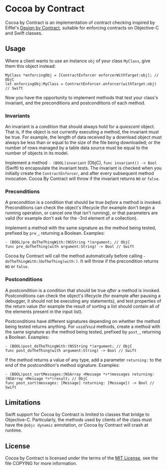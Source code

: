 #  Cocoa by Contract

Cocoa by Contract is an implementation of contract checking inspired by Eiffel's [Design by Contract](http://www.design-by-contract.com), suitable for enforcing contracts on Objective-C and Swift classes.

## Usage

Where a client wants to use an instance `obj` of your class `MyClass`, give them this object instead:

    MyClass *enforcingObj = [ContractEnforcer enforcerWithTarget:obj]; // ObjC
    let enforcingObj:MyClass = ContractEnforcer.enforcer(withTarget:obj)  // Swift

Now you have the opportunity to implement methods that test your class's invariant, and the preconditions and postconditions of each method.

### Invariants

An invariant is a condition that should always hold for a _quiescent_ object. That is, if the object is not currently executing a method, the invariant must be true. For example, the length of data received by a download object must always be less than or equal to the size of the file being downloaded; or the number of rows managed by a table data source must be equal to the number of objects in its model.

Implement a method `- (BOOL)invariant` (ObjC), `func invariant() -> Bool` (Swift) to encapsulate the invariant tests. The invariant is checked when you initially create the `ContractEnforcer`, and after every subsequent method invocation. Cocoa By Contract will throw if the invariant returns `NO` or `false`.

### Preconditions

A precondition is a condition that should be true _before_ a method is invoked. Preconditions can check the object's lifecycle (for example don't begin a running operation, or cancel one that isn't running), or that parameters are valid (for example don't ask for the -3rd element of a collection).

Implement a method with the same signature as the method being tested, prefixed by `pre_`, returning a Boolean. Examples:

    - (BOOL)pre_doTheThingWith:(NSString *)argument; // ObjC
    func pre_doTheThing(with argument:String) -> Bool // Swift

Cocoa by Contract will call the method automatically before calling `-doTheThingWith:`/`doTheThing(with:)`. It will throw if the precondition returns `NO` or `false`.

### Postconditions

A postcondition is a condition that should be true _after_ a method is invoked. Postconditions can check the object's lifecycle (for example after pausing a debugger, it should not be executing any statements), and test properties of the return value (for example the result of sorting a list should contain all of the elements present in the input list).

Postconditions have different signatures depending on whether the method being tested returns anything. For `void`/`Void` methods, create a method with the same signature as the method being tested, prefixed by `post_`, returning a Boolean. Examples:

    - (BOOL)post_doTheThingWith:(NSString *)argument; // ObjC
    func post_doTheThing(with argument:String) -> Bool // Swift

If the method returns a value of any type, add a parameter `returning:` to the end of the postcondition's method signature. Examples:

    - (BOOL)post_sortMessages:(NSArray <Message *>*)messages returning:(NSArray <Message *>*)result; // ObjC
    func post_sort(messages: [Message] returning: [Message]) -> Bool // Swift

## Limitations

Swift support for Cocoa by Contract is limited to classes that bridge to Objective-C. Particularly, the methods used by clients of the class must have the `@objc dynamic` annotation, or Cocoa by Contract will crash at runtime.

## License

Cocoa by Contract is licensed under the terms of the [MIT License](https://opensource.org/licenses/MIT), see the file COPYING for more information.
